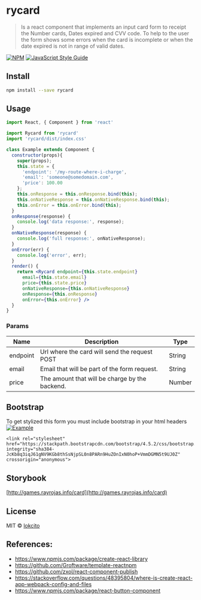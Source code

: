 # rycard

> Is a react component that implements an input card form to receipt the Number cards, Dates expired and CVV code. 
To help to the user the form shows some errors when the card is incomplete or when the date expired is not in range of valid dates.

[![NPM](https://img.shields.io/npm/v/rycard.svg)](https://www.npmjs.com/package/rycard) [![JavaScript Style Guide](https://img.shields.io/badge/code_style-standard-brightgreen.svg)](https://standardjs.com)

## Install

```bash
npm install --save rycard
```

## Usage

```jsx
import React, { Component } from 'react'

import Rycard from 'rycard'
import 'rycard/dist/index.css'

class Example extends Component {
  constructor(props){
    super(props);
    this.state = {
      'endpoint': '/my-route-where-i-charge',
      'email': 'someone@somedomain.com',
      'price': 100.00
    };
    this.onResponse = this.onResponse.bind(this);
    this.onNativeResponse = this.onNativeResponse.bind(this);
    this.onError = this.onError.bind(this);
  }
  onResponse(response) {
    console.log('data response:', response);
  }
  onNativeResponse(response) {
    console.log('full response:', onNativeResponse);
  }  
  onError(err) {
    console.log('error', err);
  }
  render() {
    return <Rycard endpoint={this.state.endpoint} 
      email={this.state.email} 
      price={this.state.price} 
      onNativeResponse={this.onNativeResponse} 
      onResponse={this.onResponse} 
      onError={this.onError} />
  }
}
```
### Params
| Name | Description | Type | 
| ------ | ------ | ------ |
| endpoint |Url where the card will send the request POST | String
| email | Email that will be part of the form request. | String
| price |The amount that will be charge by the backend.| Number

## Bootstrap
To get stylized this form you must include bootstrap in your html headers
 [![Example](https://i.imgur.com/6xq0ANg.png)](http://games.rayrojas.info/card/?path=/docs/ry-card--default)
```
<link rel="stylesheet" href="https://stackpath.bootstrapcdn.com/bootstrap/4.5.2/css/bootstrap.min.css" integrity="sha384-JcKb8q3iqJ61gNV9KGb8thSsNjpSL0n8PARn9HuZOnIxN0hoP+VmmDGMN5t9UJ0Z" crossorigin="anonymous">
```

## Storybook

[http://games.rayrojas.info/card](http://games.rayrojas.info/card)

## License

MIT © [lokcito](https://github.com/lokcito)


## References: 
 - https://www.npmjs.com/package/create-react-library
 - https://github.com/Groftware/template-reactnpm
 - https://github.com/zxol/react-component-publish
 - https://stackoverflow.com/questions/48395804/where-is-create-react-app-webpack-config-and-files
 - https://www.npmjs.com/package/react-button-component
